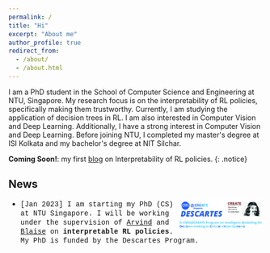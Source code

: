 ```yaml
---
permalink: /
title: "Hi"
excerpt: "About me"
author_profile: true
redirect_from: 
  - /about/
  - /about.html
---
```


I am a PhD student in the School of Computer Science and Engineering at NTU, Singapore. My research focus is on the interpretability of RL policies, specifically making them trustworthy. Currently, I am studying the application of decision trees in RL. I am also interested in Computer Vision and Deep Learning. Additionally, I have a strong interest in Computer Vision and Deep Learning. Before joining NTU, I completed my master's degree at ISI Kolkata and my bachelor's degree at NIT Silchar. 

**Coming Soon!**: my first [blog](/posts/2023/05/blog-post-irl/) on Interpretability of RL policies.
{: .notice}


## News

* <img src="/files/descartes_logo.jpg"  width="35%" alt="descartes logo" align="right"><span style="font-family: Courier New;">\[Jan 2023\] I am starting my PhD (CS) at NTU Singapore. I will be working under the supervision of [Arvind](https://personal.ntu.edu.sg/arvinde/) and [Blaise](https://perso.crans.org/genest/) on **interpretable RL policies**. My PhD is funded by the Descartes Program.</span>





